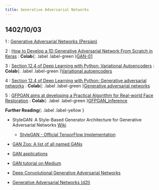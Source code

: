 ```yaml
---
title: Generative Adversarial Networks
---
```


## 1402/10/03

1
: [Generative Adversarial Networks (Persian)](https://howsam.org/generative-adversarial-network/)

2
: [How to Develop a 1D Generative Adversarial Network From Scratch in Keras](https://machinelearningmastery.com/how-to-develop-a-generative-adversarial-network-for-a-1-dimensional-function-from-scratch-in-keras/)
    : **Colab**{: .label .label-green }[GAN-01](https://colab.research.google.com/github/fum-cs/dl/blob/main/code/GAN/GAN-01.ipynb)

3
: [Section 12.4 of Deep Learning with Python: Variational Autoencoders](https://fumdrive.um.ac.ir/index.php/s/tbdbtwzCkqbMoGD)
    : **Colab**{: .label .label-green }[Variational autoencoders](https://colab.research.google.com/github/fchollet/deep-learning-with-python-notebooks/blob/master/chapter12_part04_variational-autoencoders.ipynb)

4
: [Section 12.4 of Deep Learning with Python: Generative adversarial networks](https://fumdrive.um.ac.ir/index.php/s/tbdbtwzCkqbMoGD)
    : **Colab**{: .label .label-green }[Generative adversarial networks](https://colab.research.google.com/github/fchollet/deep-learning-with-python-notebooks/blob/master/chapter12_part05_gans.ipynb)

5
: [GFPGAN aims at developing a Practical Algorithm for Real-world Face Restoration](https://github.com/TencentARC/GFPGAN)
    : **Colab**{: .label .label-green }[GFPGAN_inference](https://colab.research.google.com/github/fum-cs/dl/blob/main/code/GAN/GFPGAN_inference.ipynb)

**Further Reading**{: .label .label-yellow }

* StyleGAN: A Style-Based Generator Architecture for Generative Adversarial Networks [Wiki](https://en.wikipedia.org/wiki/StyleGAN)
    - [StyleGAN - Official TensorFlow Implementation](https://github.com/NVlabs/stylegan)

* [GAN Zoo: A list of all named GANs](https://github.com/hindupuravinash/the-gan-zoo)

* [GAN applications](https://github.com/nashory/gans-awesome-applications)

* [GAN tutorial on Medium](https://github.com/mpstewart1/GAN-Tutorial)

* [Deep Convolutional Generative Adversarial Networks](https://d2l.ai/chapter_generative-adversarial-networks/dcgan.html)

* [Generative Adversarial Networks (d2l)](https://d2l.ai/chapter_generative-adversarial-networks/index.html)

<!-- **Paper**{: .label .label-blue }[arxiv: Generating Infinite-Resolution Texture using GANs with Patch-by-Patch Paradigm](https://arxiv.org/pdf/2309.02340.pdf)
    - [github](https://github.com/ai4netzero/Infinite_Texture_GANs) -->
